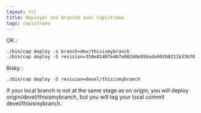```yaml
---
layout: til
title: Déployer une branche avec Capistrano
tags: capistrano
---
```


OK :

```
./bin/cap deploy -s branch=dev/thisismybranch
./bin/cap deploy -S revision=358e81487e467a982d8e85bada99260211b336f8
```

Risky :

```
./bin/cap deploy -S revision=devel/thisismybranch
```

If your local branch is not at the same stage as on origin, you will deploy origin/devel/thisismybranch, but you will tag your local commit devel/thisismybranch.

